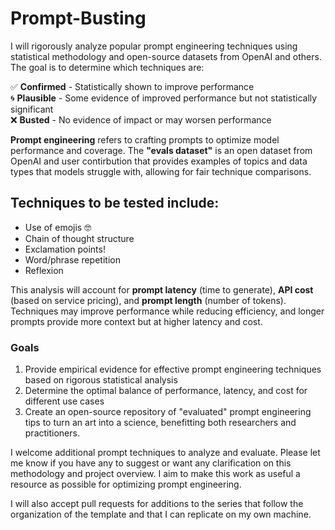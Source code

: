 # Prompt-Busting

I will rigorously analyze popular prompt engineering techniques using statistical methodology and open-source datasets from OpenAI and others. The goal is to determine which techniques are:

✅ **Confirmed** - Statistically shown to improve performance  
🌀 **Plausible** - Some evidence of improved performance but not statistically significant    
❌ **Busted** - No evidence of impact or may worsen performance  

**Prompt engineering** refers to crafting prompts to optimize model performance and coverage. The **"evals dataset"** is an open dataset from OpenAI and user contirbution that provides examples of topics and data types that models struggle with, allowing for fair technique comparisons.  

## Techniques to be tested include:   

- Use of emojis  🤓   
- Chain of thought structure   
- Exclamation points!   
- Word/phrase repetition 
- Reflexion

This analysis will account for **prompt latency** (time to generate), **API cost** (based on service pricing), and **prompt length** (number of tokens). Techniques may improve performance while reducing efficiency, and longer prompts provide more context but at higher latency and cost.
 
### Goals  

1. Provide empirical evidence for effective prompt engineering techniques based on rigorous statistical analysis  
2. Determine the optimal balance of performance, latency, and cost for different use cases  
3. Create an open-source repository of "evaluated" prompt engineering tips to turn an art into a science, benefitting both researchers and practitioners.    

I welcome additional prompt techniques to analyze and evaluate. Please let me know if you have any to suggest or want any clarification on this methodology and project overview. I aim to make this work as useful a resource as possible for optimizing prompt engineering.

I will also accept pull requests for additions to the series that follow the organization of the template and that I can replicate on my own machine.
